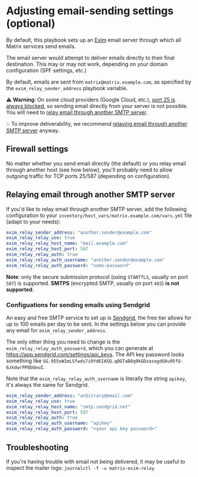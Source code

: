 <!--
SPDX-FileCopyrightText: 2018 MDAD Team and contributors

SPDX-License-Identifier: AGPL-3.0-or-later
-->

# Adjusting email-sending settings (optional)

By default, this playbook sets up an [Exim](https://www.exim.org/) email server through which all Matrix services send emails.

The email server would attempt to deliver emails directly to their final destination. This may or may not work, depending on your domain configuration (SPF settings, etc.)

By default, emails are sent from `matrix@matrix.example.com`, as specified by the `exim_relay_sender_address` playbook variable.

⚠️ **Warning**: On some cloud providers (Google Cloud, etc.), [port 25 is always blocked](https://cloud.google.com/compute/docs/tutorials/sending-mail/), so sending email directly from your server is not possible. You will need to [relay email through another SMTP server](#relaying-email-through-another-smtp-server).

💡 To improve deliverability, we recommend [relaying email through another SMTP server](#relaying-email-through-another-smtp-server) anyway.

## Firewall settings

No matter whether you send email directly (the default) or you relay email through another host (see how below), you'll probably need to allow outgoing traffic for TCP ports 25/587 (depending on configuration).

## Relaying email through another SMTP server

If you'd like to relay email through another SMTP server, add the following configuration to your `inventory/host_vars/matrix.example.com/vars.yml` file (adapt to your needs):

```yaml
exim_relay_sender_address: "another.sender@example.com"
exim_relay_relay_use: true
exim_relay_relay_host_name: "mail.example.com"
exim_relay_relay_host_port: 587
exim_relay_relay_auth: true
exim_relay_relay_auth_username: "another.sender@example.com"
exim_relay_relay_auth_password: "some-password"
```

**Note**: only the secure submission protocol (using `STARTTLS`, usually on port `587`) is supported. **SMTPS** (encrypted SMTP, usually on port `465`) **is not supported**.

### Configuations for sending emails using Sendgrid

An easy and free SMTP service to set up is [Sendgrid](https://sendgrid.com/), the free tier allows for up to 100 emails per day to be sent. In the settings below you can provide any email for `exim_relay_sender_address`.

The only other thing you need to change is the `exim_relay_relay_auth_password`, which you can generate at https://app.sendgrid.com/settings/api_keys. The API key password looks something like `SG.955oW1mLSfwds7i9Yd6IA5Q.q8GTaB8q9kGDzasegdG6u95fQ-6zkdwrPP8bOeuI`.

Note that the `exim_relay_relay_auth_username` is literally the string `apikey`, it's always the same for Sendgrid.

```yaml
exim_relay_sender_address: "arbitrary@email.com"
exim_relay_relay_use: true
exim_relay_relay_host_name: "smtp.sendgrid.net"
exim_relay_relay_host_port: 587
exim_relay_relay_auth: true
exim_relay_relay_auth_username: "apikey"
exim_relay_relay_auth_password: "<your api key password>"
```

## Troubleshooting

If you're having trouble with email not being delivered, it may be useful to inspect the mailer logs: `journalctl -f -u matrix-exim-relay`.
